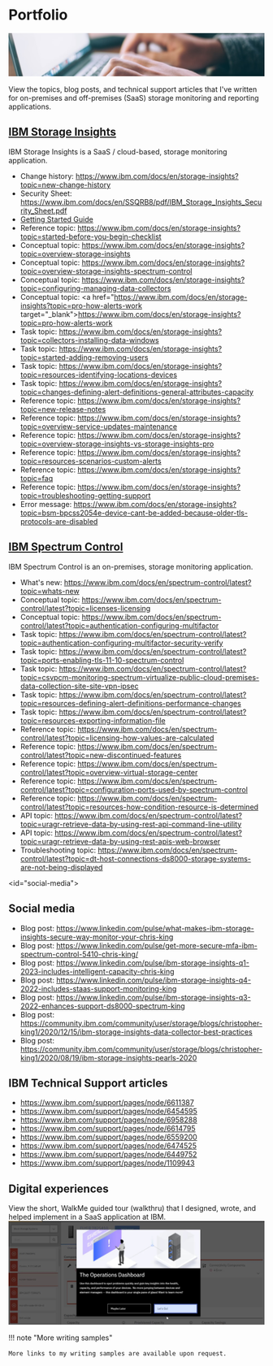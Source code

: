 # Portfolio

![Austin](images/banner-portfolio.jpg)

View the topics, blog posts, and technical support articles that I've written for on-premises and off-premises (SaaS) storage monitoring and reporting applications.

## [IBM Storage Insights](https://www.ibm.com/docs/en/storage-insights "View the complete documentation for IBM Storage Insights.")
IBM Storage Insights is a SaaS / cloud-based, storage monitoring application.

* Change history: <a href="https://www.ibm.com/docs/en/storage-insights?topic=new-change-history" target="_blank">https://www.ibm.com/docs/en/storage-insights?topic=new-change-history</a>
* Security Sheet: <a href="https://www.ibm.com/docs/en/SSQRB8/pdf/IBM_Storage_Insights_Security_Sheet.pdf" target="_blank">https://www.ibm.com/docs/en/SSQRB8/pdf/IBM_Storage_Insights_Security_Sheet.pdf</a>
* <a href="../IBM_Storage_Insights_Getting_Started_Guide.pdf" target="_blank">Getting Started Guide</a>
* Reference topic: <a href="https://www.ibm.com/docs/en/storage-insights?topic=started-before-you-begin-checklist" target="_blank">https://www.ibm.com/docs/en/storage-insights?topic=started-before-you-begin-checklist</a>
* Conceptual topic: <a href="https://www.ibm.com/docs/en/storage-insights?topic=overview-storage-insights" target="_blank">https://www.ibm.com/docs/en/storage-insights?topic=overview-storage-insights</a>
* Conceptual topic: <a href="https://www.ibm.com/docs/en/storage-insights?topic=overview-storage-insights-spectrum-control" target="_blank">https://www.ibm.com/docs/en/storage-insights?topic=overview-storage-insights-spectrum-control</a>
* Conceptual topic: <a href="https://www.ibm.com/docs/en/storage-insights?topic=configuring-managing-data-collectors" target="_blank">https://www.ibm.com/docs/en/storage-insights?topic=configuring-managing-data-collectors</a>
* Conceptual topic: <a href="https://www.ibm.com/docs/en/storage-insights?topic=pro-how-alerts-work target="_blank">https://www.ibm.com/docs/en/storage-insights?topic=pro-how-alerts-work</a>
* Task topic: <a href="https://www.ibm.com/docs/en/storage-insights?topic=collectors-installing-data-windows" target="_blank">https://www.ibm.com/docs/en/storage-insights?topic=collectors-installing-data-windows</a>
* Task topic: <a href="https://www.ibm.com/docs/en/storage-insights?topic=started-adding-removing-users" target="_blank">https://www.ibm.com/docs/en/storage-insights?topic=started-adding-removing-users</a>
* Task topic: <a href="https://www.ibm.com/docs/en/storage-insights?topic=resources-identifying-locations-devices" target="_blank">https://www.ibm.com/docs/en/storage-insights?topic=resources-identifying-locations-devices</a>
* Task topic: <a href="https://www.ibm.com/docs/en/storage-insights?topic=changes-defining-alert-definitions-general-attributes-capacity" target="_blank">https://www.ibm.com/docs/en/storage-insights?topic=changes-defining-alert-definitions-general-attributes-capacity</a>
* Reference topic: <a href="https://www.ibm.com/docs/en/storage-insights?topic=new-release-notes" target="_blank">https://www.ibm.com/docs/en/storage-insights?topic=new-release-notes</a>
* Reference topic: <a href="https://www.ibm.com/docs/en/storage-insights?topic=overview-service-updates-maintenance" target="_blank">https://www.ibm.com/docs/en/storage-insights?topic=overview-service-updates-maintenance</a>
* Reference topic: <a href="https://www.ibm.com/docs/en/storage-insights?topic=overview-storage-insights-vs-storage-insights-pro" target="_blank">https://www.ibm.com/docs/en/storage-insights?topic=overview-storage-insights-vs-storage-insights-pro</a>
* Reference topic: <a href="https://www.ibm.com/docs/en/storage-insights?topic=resources-scenarios-custom-alerts" target="_blank">https://www.ibm.com/docs/en/storage-insights?topic=resources-scenarios-custom-alerts</a>
* Reference topic: <a href="https://www.ibm.com/docs/en/storage-insights?topic=faq" target="_blank">https://www.ibm.com/docs/en/storage-insights?topic=faq</a>
* Reference topic: <a href="https://www.ibm.com/docs/en/storage-insights?topic=troubleshooting-getting-support" target="_blank">https://www.ibm.com/docs/en/storage-insights?topic=troubleshooting-getting-support</a>
* Error message: <a href="https://www.ibm.com/docs/en/storage-insights?topic=bsm-bpcss2054e-device-cant-be-added-because-older-tls-protocols-are-disabled" target="_blank">https://www.ibm.com/docs/en/storage-insights?topic=bsm-bpcss2054e-device-cant-be-added-because-older-tls-protocols-are-disabled</a>

## [IBM Spectrum Control](https://www.ibm.com/docs/en/spectrum-control "View the complete documentation for IBM Spectrum Control.")
IBM Spectrum Control is an on-premises, storage monitoring application.

* What's new: <a href="https://www.ibm.com/docs/en/spectrum-control/latest?topic=whats-new" target="_blank">https://www.ibm.com/docs/en/spectrum-control/latest?topic=whats-new</a>
* Conceptual topic: <a href="https://www.ibm.com/docs/en/spectrum-control/latest?topic=licenses-licensing" target="_blank">https://www.ibm.com/docs/en/spectrum-control/latest?topic=licenses-licensing</a>
* Conceptual topic: <a href="https://www.ibm.com/docs/en/spectrum-control/latest?topic=authentication-configuring-multifactor" target="_blank">https://www.ibm.com/docs/en/spectrum-control/latest?topic=authentication-configuring-multifactor</a> 
* Task topic: <a href="https://www.ibm.com/docs/en/spectrum-control/latest?topic=authentication-configuring-multifactor-security-verify" target="_blank">https://www.ibm.com/docs/en/spectrum-control/latest?topic=authentication-configuring-multifactor-security-verify</a> 
* Task topic: <a href="https://www.ibm.com/docs/en/spectrum-control/latest?topic=ports-enabling-tls-11-10-spectrum-control" target="_blank">https://www.ibm.com/docs/en/spectrum-control/latest?topic=ports-enabling-tls-11-10-spectrum-control</a>
* Task topic: <a href="https://www.ibm.com/docs/en/spectrum-control/latest?topic=csvpcm-monitoring-spectrum-virtualize-public-cloud-premises-data-collection-site-site-vpn-ipsec" target="_blank">https://www.ibm.com/docs/en/spectrum-control/latest?topic=csvpcm-monitoring-spectrum-virtualize-public-cloud-premises-data-collection-site-site-vpn-ipsec</a>
* Task topic: <a href="https://www.ibm.com/docs/en/spectrum-control/latest?topic=resources-defining-alert-definitions-performance-changes" target="_blank">https://www.ibm.com/docs/en/spectrum-control/latest?topic=resources-defining-alert-definitions-performance-changes</a>
* Task topic: <a href="https://www.ibm.com/docs/en/spectrum-control/latest?topic=resources-exporting-information-file" target="_blank">https://www.ibm.com/docs/en/spectrum-control/latest?topic=resources-exporting-information-file</a>
* Reference topic: <a href="https://www.ibm.com/docs/en/spectrum-control/latest?topic=licensing-how-values-are-calculated" target="_blank">https://www.ibm.com/docs/en/spectrum-control/latest?topic=licensing-how-values-are-calculated</a>
* Reference topic: <a href="https://www.ibm.com/docs/en/spectrum-control/latest?topic=new-discontinued-features" target="_blank">https://www.ibm.com/docs/en/spectrum-control/latest?topic=new-discontinued-features</a>
* Reference topic: <a href="https://www.ibm.com/docs/en/spectrum-control/latest?topic=overview-virtual-storage-center" target="_blank">https://www.ibm.com/docs/en/spectrum-control/latest?topic=overview-virtual-storage-center</a>
* Reference topic: <a href="https://www.ibm.com/docs/en/spectrum-control/latest?topic=configuration-ports-used-by-spectrum-control" target="_blank">https://www.ibm.com/docs/en/spectrum-control/latest?topic=configuration-ports-used-by-spectrum-control</a>
* Reference topic: <a href="https://www.ibm.com/docs/en/spectrum-control/latest?topic=resources-how-condition-resource-is-determined" target="_blank">https://www.ibm.com/docs/en/spectrum-control/latest?topic=resources-how-condition-resource-is-determined</a>
* API topic: <a href="https://www.ibm.com/docs/en/spectrum-control/latest?topic=uragr-retrieve-data-by-using-rest-api-command-line-utility" target="_blank">https://www.ibm.com/docs/en/spectrum-control/latest?topic=uragr-retrieve-data-by-using-rest-api-command-line-utility</a>
* API topic: <a href="https://www.ibm.com/docs/en/spectrum-control/latest?topic=uragr-retrieve-data-by-using-rest-apis-web-browser" target="_blank">https://www.ibm.com/docs/en/spectrum-control/latest?topic=uragr-retrieve-data-by-using-rest-apis-web-browser</a>
* Troubleshooting topic: <a href="https://www.ibm.com/docs/en/spectrum-control/latest?topic=dt-host-connections-ds8000-storage-systems-are-not-being-displayed" target="_blank">https://www.ibm.com/docs/en/spectrum-control/latest?topic=dt-host-connections-ds8000-storage-systems-are-not-being-displayed</a>

<id="social-media">
## Social media

* Blog post: <a href="https://www.linkedin.com/pulse/what-makes-ibm-storage-insights-secure-way-monitor-your-chris-king" target="_blank">https://www.linkedin.com/pulse/what-makes-ibm-storage-insights-secure-way-monitor-your-chris-king</a>
* Blog post: <a href="https://www.linkedin.com/pulse/get-more-secure-mfa-ibm-spectrum-control-5410-chris-king/" target="_blank">https://www.linkedin.com/pulse/get-more-secure-mfa-ibm-spectrum-control-5410-chris-king/</a>
* Blog post: <a href="https://www.linkedin.com/pulse/ibm-storage-insights-q1-2023-includes-intelligent-capacity-chris-king" target="_blank">https://www.linkedin.com/pulse/ibm-storage-insights-q1-2023-includes-intelligent-capacity-chris-king</a>
* Blog post: <a href="https://www.linkedin.com/pulse/ibm-storage-insights-q4-2022-includes-staas-support-monitoring-king" target="_blank">https://www.linkedin.com/pulse/ibm-storage-insights-q4-2022-includes-staas-support-monitoring-king</a>
* Blog post: <a href="https://www.linkedin.com/pulse/ibm-storage-insights-q3-2022-enhances-support-ds8000-spectrum-king" target="_blank">https://www.linkedin.com/pulse/ibm-storage-insights-q3-2022-enhances-support-ds8000-spectrum-king</a>
* Blog post: <a href="https://community.ibm.com/community/user/storage/blogs/christopher-king1/2020/12/15/ibm-storage-insights-data-collector-best-practices" target="_blank">https://community.ibm.com/community/user/storage/blogs/christopher-king1/2020/12/15/ibm-storage-insights-data-collector-best-practices</a>
* Blog post: <a href="https://community.ibm.com/community/user/storage/blogs/christopher-king1/2020/08/19/ibm-storage-insights-pearls-2020" target="_blank">https://community.ibm.com/community/user/storage/blogs/christopher-king1/2020/08/19/ibm-storage-insights-pearls-2020</a>

## IBM Technical Support articles

* <a href="https://www.ibm.com/support/pages/node/6611387" target="_blank">https://www.ibm.com/support/pages/node/6611387</a>
* <a href="https://www.ibm.com/support/pages/node/6454595" target="_blank">https://www.ibm.com/support/pages/node/6454595</a>
* <a href="https://www.ibm.com/support/pages/node/6958288" target="_blank">https://www.ibm.com/support/pages/node/6958288</a>
* <a href="https://www.ibm.com/support/pages/node/6614795" target="_blank">https://www.ibm.com/support/pages/node/6614795</a>
* <a href="https://www.ibm.com/support/pages/node/6559200" target="_blank">https://www.ibm.com/support/pages/node/6559200</a>
* <a href="https://www.ibm.com/support/pages/node/6474525" target="_blank">https://www.ibm.com/support/pages/node/6474525</a>
* <a href="https://www.ibm.com/support/pages/node/6449752" target="_blank">https://www.ibm.com/support/pages/node/6449752</a>
* <a href="https://www.ibm.com/support/pages/node/1109943" target="_blank">https://www.ibm.com/support/pages/node/1109943</a>

## Digital experiences

View the short, WalkMe guided tour (walkthru) that I designed, wrote, and helped implement in a SaaS application at IBM.
[![Video of a WalkMe walkthru that I implemented in a SaaS application.](images/walkme-video.jpg)](images/WalkMe-walkthru.mp4)

!!! note "More writing samples"

    More links to my writing samples are available upon request.
